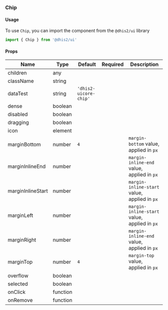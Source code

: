 ### Chip

#### Usage

To use `Chip`, you can import the component from the `@dhis2/ui` library  


```js
import { Chip } from '@dhis2/ui'
```


#### Props

|Name|Type|Default|Required|Description|
|---|---|---|---|---|
|children|any||||
|className|string||||
|dataTest|string|``'dhis2-uicore-chip'``|||
|dense|boolean||||
|disabled|boolean||||
|dragging|boolean||||
|icon|element||||
|marginBottom|number|``4``||`margin-bottom` value, applied in `px`|
|marginInlineEnd|number|||`margin-inline-end` value, applied in `px`|
|marginInlineStart|number|||`margin-inline-start` value, applied in `px`|
|marginLeft|number|||`margin-inline-start` value, applied in `px`|
|marginRight|number|||`margin-inline-end` value, applied in `px`|
|marginTop|number|``4``||`margin-top` value, applied in `px`|
|overflow|boolean||||
|selected|boolean||||
|onClick|function||||
|onRemove|function||||
